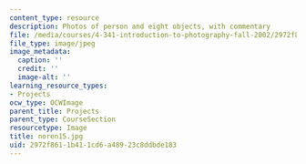 ```yaml
---
content_type: resource
description: Photos of person and eight objects, with commentary
file: /media/courses/4-341-introduction-to-photography-fall-2002/2972f8611b411cd6a48923c8ddbde183_noren15.jpg
file_type: image/jpeg
image_metadata:
  caption: ''
  credit: ''
  image-alt: ''
learning_resource_types:
- Projects
ocw_type: OCWImage
parent_title: Projects
parent_type: CourseSection
resourcetype: Image
title: noren15.jpg
uid: 2972f861-1b41-1cd6-a489-23c8ddbde183
---
```

